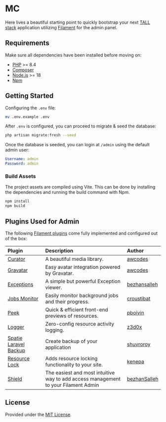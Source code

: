 # MC

Here lives a beautiful starting point to quickly bootstrap your next [TALL stack](https://tallstack.dev/) application utilizing [Filament](https://filamentphp.com/) for the admin panel.

## Requirements

Make sure all dependencies have been installed before moving on:

- [PHP](https://secure.php.net/manual/en/install.php) >= 8.4
- [Composer](https://getcomposer.org/download/)
- [Node.js](http://nodejs.org/) >= 18
- [Npm](https://docs.npmjs.com/downloading-and-installing-node-js-and-npm?ref=meilisearch-blog)

## Getting Started

Configuring the `.env` file:

```sh
mv .env.example .env
```

After `.env` is configured, you can proceed to migrate & seed the database:

```sh
php artisan migrate:fresh --seed
```

Once the database is seeded, you can login at `/admin` using the default admin user:

```yaml
Username: admin
Password: admin
```

### Build Assets

The project assets are compiled using Vite. This can be done by installing the dependencies and running the build command with Npm.

```sh
npm install
npm build
```

## Plugins Used for Admin

The following [Filament plugins](https://filamentphp.com/plugins) come fully implemented and configured out of the box:

| **Plugin**                                                                           | **Description**                                                                    | **Author**                                      |
|:-------------------------------------------------------------------------------------|:-----------------------------------------------------------------------------------|:------------------------------------------------|
| [Curator](https://github.com/awcodes/filament-curator)                               | A beautiful media library.                                                         | [awcodes](https://github.com/awcodes)           |
| [Gravatar](https://github.com/awcodes/filament-gravatar)                             | Easy avatar integration powered by Gravatar.                                       | [awcodes](https://github.com/awcodes)           |
| [Exceptions](https://github.com/bezhansalleh/filament-exceptions)                    | A simple but powerful Exception viewer.                                            | [bezhansalleh](https://github.com/bezhansalleh) |
| [Jobs Monitor](https://github.com/croustibat/filament-jobs-monitor)                  | Easily monitor background jobs and their progress.                                 | [croustibat](https://github.com/croustibat)     |
| [Peek](https://github.com/pboivin/filament-peek)                                     | Quick & efficient front-end previews of resources.                                 | [pboivin](https://github.com/pboivin)           |
| [Logger](https://github.com/z3d0x/filament-logger)                                   | Zero-config resource activity logging.                                             | [z3d0x](https://github.com/z3d0x)               |
| [Spatie Laravel Backup](https://github.com/shuvroroy/filament-spatie-laravel-backup) | Create backup of your application                                                  | [shuvroroy](https://github.com/shuvroroy)       |
| [Resource Lock](https://github.com/kenepa/resource-lock)                             | Adds resource locking functionality to your site.                                  | [kenepa](https://github.com/kenepa)             |
| [Shield](https://github.com/bezhanSalleh/filament-shield)                            | The easiest and most intuitive way to add access management to your Filament Admin | [bezhanSalleh](https://github.com/bezhanSalleh) |

## License

Provided under the [MIT License](LICENSE).
